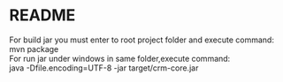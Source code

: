 # README

For build jar you must enter to root project folder and execute command:<br />
mvn package<br />
For run jar under windows in same folder,execute command:<br />
java -Dfile.encoding=UTF-8 -jar target/crm-core.jar